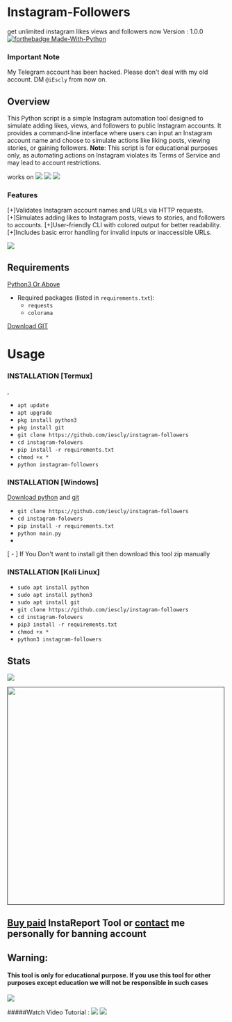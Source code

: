 # Instagram-Followers
get unlimited instagram likes views and followers now
Version : 1.0.0
[![forthebadge Made-With-Python](http://ForTheBadge.com/images/badges/made-with-python.svg)](https://www.python.org/)
  
  ### Important Note
My Telegram account has been hacked. Please don't deal with my old account. DM `@iEscly` from now on.


## Overview
This Python script is a simple Instagram automation tool designed to simulate adding likes, views, and followers to public Instagram accounts.
 It provides a command-line interface where users can input an Instagram account name and choose to simulate actions like liking posts, viewing stories, or gaining followers. 
**Note**: This script is for educational purposes only, as automating actions on Instagram violates its Terms of Service and may lead to account restrictions.

works on
<a href="https://t.me/iEscly"><img src="https://img.shields.io/badge/Android-3DDC84?style=for-the-badge&logo=android&logoColor=white"></a>
<a href="https://t.me/iEscly"><img src="https://img.shields.io/badge/Windows-0078D6?style=for-the-badge&logo=windows&logoColor=white"></a>
<a href="https://t.me/iEscly"><img src="https://img.shields.io/badge/-kali%20linux-lightgrey"></a>

### Features
[+]Validates Instagram account names and URLs via HTTP requests.
[+]Simulates adding likes to Instagram posts, views to stories, and followers to accounts.
[+]User-friendly CLI with colored output for better readability.
[+]Includes basic error handling for invalid inputs or inaccessible URLs.



<a href="https://telegram.dog/iEscly"><img src="https://img.shields.io/badge/Telegram-2CA5E0?style=for-the-badge&logo=telegram&logoColor=white"></a>

## Requirements
[Python3 Or Above](https://www.python.org/downloads/)
- Required packages (listed in `requirements.txt`):  
  - `requests`  
  - `colorama`  

[Download GIT](https://git-scm.com/downloads)

# Usage 


### INSTALLATION [Termux]
,
* `apt update`
* `apt upgrade`
* `pkg install python3`
* `pkg install git`
* `git clone https://github.com/iescly/instagram-followers`
* `cd instagram-folowers`
* `pip install -r requirements.txt`
* `chmod +x *`
* `python instagram-followers`

### INSTALLATION [Windows]
[Download python](https://www.python.org/downloads/) and [git](https://git-scm.com/downloads)

* `git clone https://github.com/iescly/instagram-followers`
* `cd instagram-folowers`
* `pip install -r requirements.txt`
* `python main.py`
* 
[ - ] If You Don't want to install git then download this tool zip manually

### INSTALLATION [Kali Linux]

* `sudo apt install python`
* `sudo apt install python3`
* `sudo apt install git`
* `git clone https://github.com/iescly/instagram-followers`
* `cd instagram-folowers`
* `pip3 install -r requirements.txt`
* `chmod +x *`
* `python3 instagram-followers`

## Stats
<a href="https://github.com/iescly/instagram-followers"><img src="https://github-readme-stats.vercel.app/api?username=iescly&theme=blue-green"></a>

<p align="left">
  <a href="">
    <img src="/assets/Followers.gif" width="500px" style="display: inline-block;">
  </a>
</p>


## **[Buy paid](https://telegram.dog/iescly) InstaReport Tool or [contact](https://t.me/iEscly) me personally for banning account**


## Warning:
#### This tool is only for educational purpose. If you use this tool for other purposes except education we will not be responsible in such cases 
<a href="https://t.me/iEscly"><img src="https://img.shields.io/badge/Telegram-2CA5E0?style=for-the-badge&logo=telegram&logoColor=white"></a>

#####Watch Video Tutorial : 
<a href="https://t.me/iEscly"><img src="https://img.shields.io/badge/Video%20Tutorial-red.svg?logo=Youtube"></a>
<a href="https://t.me/instagramBanFre"><img src="https://img.shields.io/badge/Reprt%20Bugs-greeen.svg?logo=Bugs"></a>
